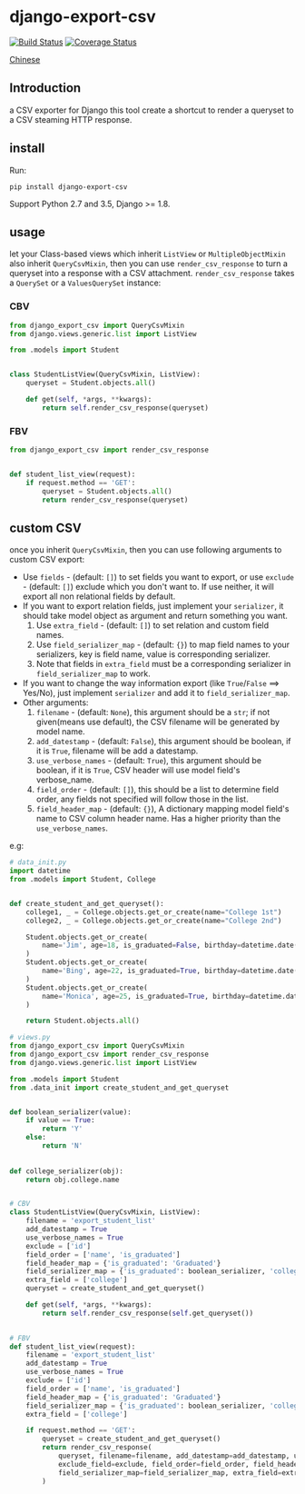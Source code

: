 # django-export-csv
[![Build Status](https://travis-ci.org/oddcc/django-export-csv.svg?branch=master)](https://travis-ci.org/oddcc/django-export-csv)
[![Coverage Status](https://coveralls.io/repos/github/oddcc/django-export-csv/badge.svg?branch=develop)](https://coveralls.io/github/oddcc/django-export-csv?branch=develop)

[Chinese](https://github.com/oddcc/django-export-csv/blob/master/README_CN.md)
## Introduction
a CSV exporter for Django
this tool create a shortcut to render a queryset to a CSV steaming HTTP response. 

## install
Run:
```
pip install django-export-csv
```
Support Python 2.7 and 3.5, Django >= 1.8.

## usage
let your Class-based views which inherit `ListView` or `MultipleObjectMixin` also inherit `QueryCsvMixin`, then you can use `render_csv_response` to turn a queryset into a response with a CSV attachment. `render_csv_response` takes a `QuerySet` or a `ValuesQuerySet` instance:

### CBV
```python
from django_export_csv import QueryCsvMixin
from django.views.generic.list import ListView

from .models import Student


class StudentListView(QueryCsvMixin, ListView):
    queryset = Student.objects.all()

    def get(self, *args, **kwargs):
        return self.render_csv_response(queryset)
```

### FBV
```python
from django_export_csv import render_csv_response


def student_list_view(request):
    if request.method == 'GET':
        queryset = Student.objects.all()
        return render_csv_response(queryset)
```

## custom CSV
once you inherit `QueryCsvMixin`, then you can use following arguments to custom CSV export:

- Use `fields` - (default: `[]`) to set fields you want to export, or use `exclude` - (default: `[]`) exclude which you don't want to. If use neither, it will export all non relational fields by default.
- If you want to export relation fields, just implement your `serializer`, it should take model object as argument and return something you want.
    1. Use `extra_field` - (default: `[]`) to set relation and custom field names.
    2. Use `field_serializer_map` - (default: `{}`) to map field names to your serializers, key is field name, value is corresponding serializer.
    3. Note that fields in `extra_field` must be a corresponding serializer in `field_serializer_map` to work.
- If you want to change the way information export (like `True`/`False` ==> Yes/No), just implement `serializer` and add it to `field_serializer_map`.
- Other arguments:
    1. `filename` - (default: `None`), this argument should be a `str`; if not given(means use default), the CSV filename will be generated by model name.
    2. `add_datestamp` - (default: `False`), this argument should be boolean, if it is `True`, filename will be add a datestamp.
    3. `use_verbose_names` - (default: `True`), this argument should be boolean, if it is `True`, CSV header will use model field's verbose_name.
    4. `field_order` - (default: `[]`), this should be a list to determine field order, any fields not specified will follow those in the list.
    5. `field_header_map` - (default: `{}`), A dictionary mapping model field's name to CSV column header name. Has a higher priority than the `use_verbose_names`.

e.g:

```python
# data_init.py
import datetime
from .models import Student, College


def create_student_and_get_queryset():
    college1, _ = College.objects.get_or_create(name="College 1st")
    college2, _ = College.objects.get_or_create(name="College 2nd")

    Student.objects.get_or_create(
        name='Jim', age=18, is_graduated=False, birthday=datetime.date(1998,6,6), college=college1
    )
    Student.objects.get_or_create(
        name='Bing', age=22, is_graduated=True, birthday=datetime.date(1994, 2, 6), college=college1
    )
    Student.objects.get_or_create(
        name='Monica', age=25, is_graduated=True, birthday=datetime.date(1991, 2, 6), college=college2
    )

    return Student.objects.all()
```

```python
# views.py
from django_export_csv import QueryCsvMixin
from django_export_csv import render_csv_response
from django.views.generic.list import ListView

from .models import Student
from .data_init import create_student_and_get_queryset


def boolean_serializer(value):
    if value == True:
        return 'Y'
    else:
        return 'N'
        
        
def college_serializer(obj):
    return obj.college.name


# CBV
class StudentListView(QueryCsvMixin, ListView):
    filename = 'export_student_list'
    add_datestamp = True
    use_verbose_names = True
    exclude = ['id']
    field_order = ['name', 'is_graduated']
    field_header_map = {'is_graduated': 'Graduated'}
    field_serializer_map = {'is_graduated': boolean_serializer, 'college': college_serializer}
    extra_field = ['college']
    queryset = create_student_and_get_queryset()

    def get(self, *args, **kwargs):
        return self.render_csv_response(self.get_queryset())
        

# FBV
def student_list_view(request):
    filename = 'export_student_list'
    add_datestamp = True
    use_verbose_names = True
    exclude = ['id']
    field_order = ['name', 'is_graduated']
    field_header_map = {'is_graduated': 'Graduated'}
    field_serializer_map = {'is_graduated': boolean_serializer, 'college': college_serializer}
    extra_field = ['college']

    if request.method == 'GET':
        queryset = create_student_and_get_queryset()
        return render_csv_response(
            queryset, filename=filename, add_datestamp=add_datestamp, use_verbose_names=use_verbose_names,
            exclude_field=exclude, field_order=field_order, field_header_map=field_header_map,
            field_serializer_map=field_serializer_map, extra_field=extra_field
        )
```
